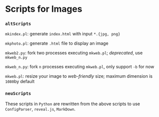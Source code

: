 # Scripts for Images

### `altScripts`

`mkindex.pl`: generate `index.html` with input `*.{jpg, png}`

`mkphoto.pl`: generate `.html` file to display an image

`mkweb2.py`: fork two processes executing `mkweb.pl`; _deprecated_, use `mkweb_n.py`

`mkweb_n.py`: fork `n` processes executing `mkweb.pl`, only support `-b` for now

`mkweb.pl`: resize your image to _web-friendly_ size; maximum dimension is `1080`by default

### `neuScripts`

These scripts in `Python` are rewritten from the above scripts to use `ConfigParser`, `reveal.js`,
`MarkDown`.
